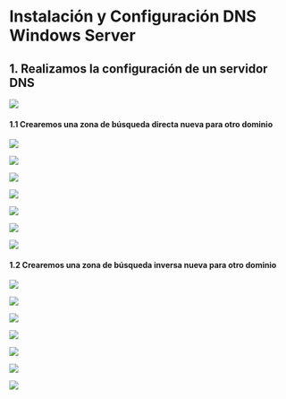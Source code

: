 # **Instalación y Configuración DNS Windows Server**

## **1. Realizamos la configuración de un servidor DNS**

![](img/001.png)

#### **1.1 Crearemos una zona de búsqueda directa nueva para otro dominio**

![](img/002.png)

![](img/003.png)

![](img/004.png)

![](img/005.png)

![](img/006.png)

![](img/007.png)

![](img/008.png)

#### **1.2 Crearemos una zona de búsqueda inversa nueva para otro dominio**

![](img/011-5.png)

![](img/012-5.png)

![](img/013.png)

![](img/014.png)

![](img/015.png)

![](img/016.png)

![](img/017.png)
